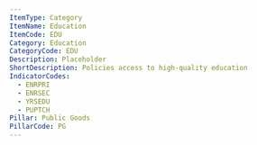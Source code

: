 ```yaml
---
ItemType: Category
ItemName: Education
ItemCode: EDU
Category: Education
CategoryCode: EDU
Description: Placeholder
ShortDescription: Policies access to high-quality education
IndicatorCodes:
  - ENRPRI
  - ENRSEC
  - YRSEDU
  - PUPTCH
Pillar: Public Goods
PillarCode: PG
---
```

